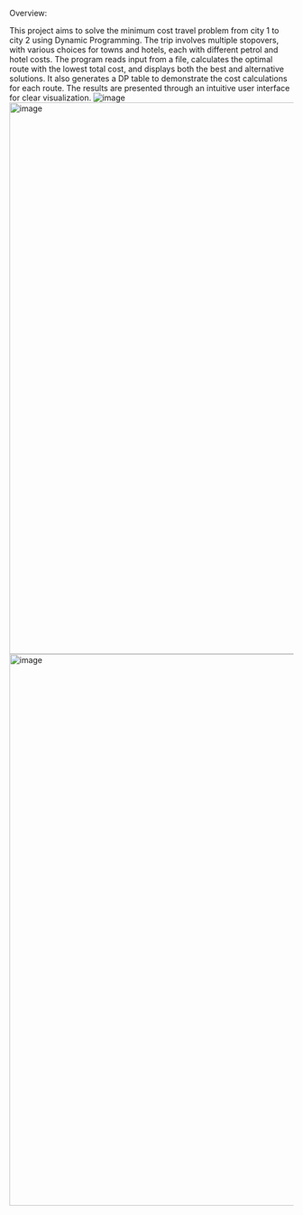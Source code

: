 Overview:

This project aims to solve the minimum cost travel problem from city 1 to city 2 using Dynamic Programming. The trip involves multiple stopovers, with various choices for towns and hotels, each with different petrol and hotel costs. The program reads input from a file, calculates the optimal route with the lowest total cost, and displays both the best and alternative solutions. It also generates a DP table to demonstrate the cost calculations for each route. The results are presented through an intuitive user interface for clear visualization.
![image](https://github.com/user-attachments/assets/5400cb41-7702-488b-a164-a47c00937443)
<img width="977" alt="image" src="https://github.com/user-attachments/assets/242a30d4-b4c1-4549-bd87-24d68a9db571">
<img width="977" alt="image" src="https://github.com/user-attachments/assets/9e7517f1-00bd-4924-8075-7b3158873687">




